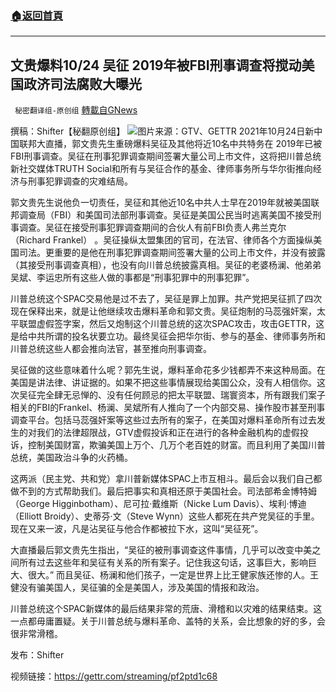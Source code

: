 ###  [:house:返回首頁](https://github.com/ourhimalayas/txt)
---


## 文贵爆料10/24 吴征 2019年被FBI刑事调查将搅动美国政济司法腐败大曝光
` 秘密翻译组-原创组` [轉載自GNews](https://gnews.org/zh-hans/1614967/)

撰稿：Shifter【秘翻原创组】
![](https://assets.gnews.org/wp-content/uploads/2021/10/Screen-Shot-2021-10-24-at-1.00.32-PM.png)图片来源：GTV、GETTR
2021年10月24日新中国联邦大直播，郭文贵先生重磅爆料吴征及其他将近10名中共特务在 2019年已被FBI刑事调查。吴征在刑事犯罪调查期间签署大量公司上市文件，这将把川普总统新社交媒体TRUTH Social和所有与吴征合作的基金、律师事务所与华尔街推向经济与刑事犯罪调查的灾难结局。

郭文贵先生说他负一切责任，吴征和其他近10名中共人士早在2019年就被美国联邦调查局（FBI）和美国司法部刑事调查。吴征是美国公民当时逃离美国不接受刑事调查。吴征在接受刑事犯罪调查期间的合伙人有前FBI负责人弗兰克尔（Richard Frankel） 。吴征操纵太盟集团的官司，在法官、律师各个方面操纵美国司法。更重要的是他在刑事犯罪调查期间签署大量的公司上市文件，并没有披露（其接受刑事调查真相），也没有向川普总统披露真相。吴征的老婆杨澜、他弟弟吴斌、李运忠所有这些人做的事都是“刑事犯罪中的刑事犯罪”。

川普总统这个SPAC交易他是过不去了，吴征是罪上加罪。共产党把吴征抓了四次现在保释出来，就是让他继续攻击爆料革命和郭文贵。吴征炮制的马蕊强奸案，太平联盟虚假签字案，然后又炮制这个川普总统的这次SPAC攻击，攻击GETTR，这是给中共所谓的投名状要立功。最终吴征会把华尔街、参与的基金、律师事务所和川普总统这些人都会推向法官，甚至推向刑事调查。

吴征做的这些意味着什么呢？郭先生说，爆料革命花多少钱都弄不来这种局面。在美国是讲法律、讲证据的。如果不把这些事情展现给美国公众，没有人相信你。这次吴征完全肆无忌惮的、没有任何顾忌的把太平联盟、瑞寰资本，所有跟我们案子相关的FBI的Frankel、杨澜、吴斌所有人推向了一个内部交易、操作股市甚至刑事调查平台。包括马蕊强奸案等这些过去所有的案子，在美国对爆料革命所有过去发生的对我们的法律超限战，GTV虚假投诉和正在进行的各种金融机构的虚假投诉，控制美国财富，欺骗美国上万个、几万个老百姓的财富。而且利用了美国川普总统，美国政治斗争的火药桶。

这两派（民主党、共和党）拿川普新媒体SPAC上市互相斗。最后会以我们自己都做不到的方式帮助我们。最后把事实和真相还原于美国社会。司法部希金博特姆（George Higginbotham）、尼可拉·戴维斯（Nicke Lum Davis）、埃利·博迪（Elliott Broidy）、史蒂芬·文（Steve Wynn）这些人都死在共产党吴征的手里。现在又来一波，凡是沾吴征与他合作都被拉下水，这叫“吴征死”。

大直播最后郭文贵先生指出，“吴征的被刑事调查这件事情，几乎可以改变中美之间所有过去这些年和吴征有关系的所有案子。记住我这句话，这事巨大，影响巨大、很大。” 而且吴征、杨澜和他们孩子，一定是世界上比王健家族还惨的人。王健没有骗美国人，吴征骗的全是美国人，涉及美国的情报和政治。

川普总统这个SPAC新媒体的最后结果非常的荒唐、滑稽和以灾难的结果结束。这一点都毋庸置疑。关于川普总统与爆料革命、盖特的关系，会比想象的好的多，会很非常滑稽。

发布：Shifter

视频链接：https://gettr.com/streaming/pf2ptd1c68
